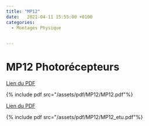 ```yaml
---
title: "MP12"
date:   2021-04-11 15:55:00 +0100
categories:
  - Montages Physique

  
---
```


# MP12 Photorécepteurs

[Lien du PDF](/assets/pdf/MP12/MP12.pdf)

{% include pdf src="/assets/pdf/MP12/MP12.pdf"%}

[Lien du PDF](/assets/pdf/MP12/MP12_etu.pdf)

{% include pdf src="/assets/pdf/MP12/MP12_etu.pdf"%}
